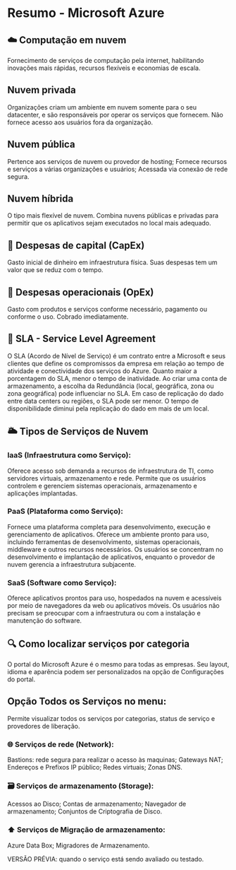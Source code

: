 # Resumo - Microsoft Azure
## ☁️ Computação em nuvem
Fornecimento de serviços de computação pela internet, habilitando inovações mais rápidas, recursos flexíveis e economias de escala.

## Nuvem privada
Organizações criam um ambiente em nuvem somente para o seu datacenter, e são responsáveis por operar os serviços que fornecem. Não fornece acesso aos usuários fora da organização.

## Nuvem pública
Pertence aos serviços de nuvem ou provedor de hosting;
Fornece recursos e serviços a várias organizações e usuários;
Acessada via conexão de rede segura.

## Nuvem híbrida
O tipo mais flexível de nuvem. Combina nuvens públicas e privadas para permitir que os aplicativos sejam executados no local mais adequado.

## 💸 Despesas de capital (CapEx)
Gasto inicial de dinheiro em infraestrutura física. Suas despesas tem um valor que se reduz com o tempo.

## 💸 Despesas operacionais (OpEx)
Gasto com produtos e serviços conforme necessário, pagamento ou conforme o uso. Cobrado imediatamente.

## 🤝 SLA - Service Level Agreement
O SLA (Acordo de Nível de Serviço) é um contrato entre a Microsoft e seus clientes que define os compromissos da empresa em relação ao tempo de atividade e conectividade dos serviços do Azure. Quanto maior a porcentagem do SLA, menor o tempo de inatividade.
Ao criar uma conta de armazenamento, a escolha da Redundância (local, geográfica, zona ou zona geográfica) pode influenciar no SLA. Em caso de replicação do dado entre data centers ou regiões, o SLA pode ser menor. O tempo de disponibilidade diminui pela replicação do dado em mais de um local.

## 🌥️ Tipos de Serviços de Nuvem
### IaaS (Infraestrutura como Serviço):
Oferece acesso sob demanda a recursos de infraestrutura de TI, como servidores virtuais, armazenamento e rede. Permite que os usuários controlem e gerenciem sistemas operacionais, armazenamento e aplicações implantadas. 

### PaaS (Plataforma como Serviço):
Fornece uma plataforma completa para desenvolvimento, execução e gerenciamento de aplicativos. Oferece um ambiente pronto para uso, incluindo ferramentas de desenvolvimento, sistemas operacionais, middleware e outros recursos necessários. Os usuários se concentram no desenvolvimento e implantação de aplicativos, enquanto o provedor de nuvem gerencia a infraestrutura subjacente. 

### SaaS (Software como Serviço): 
Oferece aplicativos prontos para uso, hospedados na nuvem e acessíveis por meio de navegadores da web ou aplicativos móveis. Os usuários não precisam se preocupar com a infraestrutura ou com a instalação e manutenção do software. 

## 🔍 Como localizar serviços por categoria
O portal do Microsoft Azure é o mesmo para todas as empresas. Seu layout, idioma e aparência podem ser personalizados na opção de Configurações do portal.

## Opção Todos os Serviços no menu:
Permite visualizar todos os serviços por categorias, status de serviço e provedores de liberação.

### 🌐 Serviços de rede (Network):
Bastions: rede segura para realizar o acesso às maquinas;
Gateways NAT;
Endereços e Prefixos IP público;
Redes virtuais;
Zonas DNS.

### 🗃️ Serviços de armazenamento (Storage):
Acessos ao Disco;
Contas de armazenamento;
Navegador de armazenamento;
Conjuntos de Criptografia de Disco.

### ⬆️ Serviços de Migração de armazenamento:
Azure Data Box;
Migradores de Armazenamento.

VERSÃO PRÉVIA: quando o serviço está sendo avaliado ou testado.

